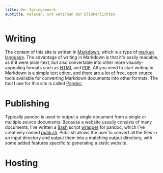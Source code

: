 ```yaml
---
title: Der Springenwerk
subtitle: Relaxen, und watschen der blinkenlichten.
---
```


# Writing
The content of this site is written in [Markdown](https://daringfireball.net/projects/markdown/), which is a type of [markup language](https://en.wikipedia.org/wiki/Markup_language). The advantage of writing in Markdown is that it's easily readable, as if it were plain-text, but also convertable into other more visually-appealing formats such as [HTML](https://en.wikipedia.org/wiki/HTML) and [PDF](https://en.wikipedia.org/wiki/PDF). All you need to start writing in Markdown is a simple text editor, and there are a lot of free, open source tools available for converting Markdown documents into other formats. The tool I use for this site is called [Pandoc](https://pandoc.org).

# Publishing
Typically pandoc is used to output a single document from a single or multiple source documents. Because a website usually consists of many documents, I've written a [Bash](https://en.wikipedia.org/wiki/Bash_(Unix_shell)) script [wrapper](https://en.wikipedia.org/wiki/Wrapper_function) for pandoc, which I've creatively named *[publi.sh](https://github.com/jeremy-rm/publi-sh)*. Publi.sh allows the user to convert all the files in an input directory and output them into a matching output directory, with some added features specific to generating a static website.

# Hosting
